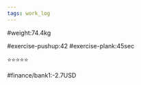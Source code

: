 ```yaml
---
tags: work_log
---
```


#weight:74.4kg

#exercise-pushup:42
#exercise-plank:45sec


⭐⭐⭐⭐⭐

#finance/bank1:-2.7USD


